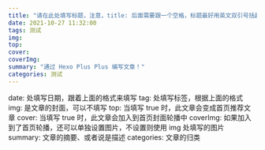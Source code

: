```yaml
---
title: "请在此处填写标题，注意，title: 后面需要跟一个空格，标题最好用英文双引号括起来"
date: 2021-10-27 11:32:00
tags: 测试
img: 
top:
cover: 
coverImg: 
summary: "通过 Hexo Plus Plus 编写文章！"
categories: 测试
---
```


date: 处填写日期，跟着上面的格式来填写
tag: 处填写标签，根据上面的格式
img: 是文章的封面，可以不填写
top: 当填写 true 时，此文章会变成首页推荐文章
cover: 当填写 true 时，此文章会加入到首页封面轮播中
coverImg: 如果加入到了首页轮播，还可以单独设置图片，不设置则使用 img 处填写的图片
summary: 文章的摘要、或者说是描述
categories: 文章的归类

